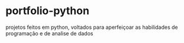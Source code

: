 # portfolio-python
projetos feitos em python, voltados para aperfeiçoar as habilidades de programação e de analise de dados
